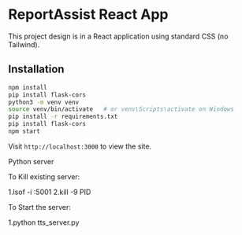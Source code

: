 # ReportAssist React App

This project design is in a React application using standard CSS (no Tailwind).

## Installation

```bash
npm install
pip install flask-cors
python3 -m venv venv
source venv/bin/activate   # or venv\Scripts\activate on Windows
pip install -r requirements.txt
pip install flask-cors
npm start
```

Visit `http://localhost:3000` to view the site.


Python server 

To Kill existing server: 

1.lsof -i :5001
2.kill -9 PID

To Start the server:

1.python tts_server.py